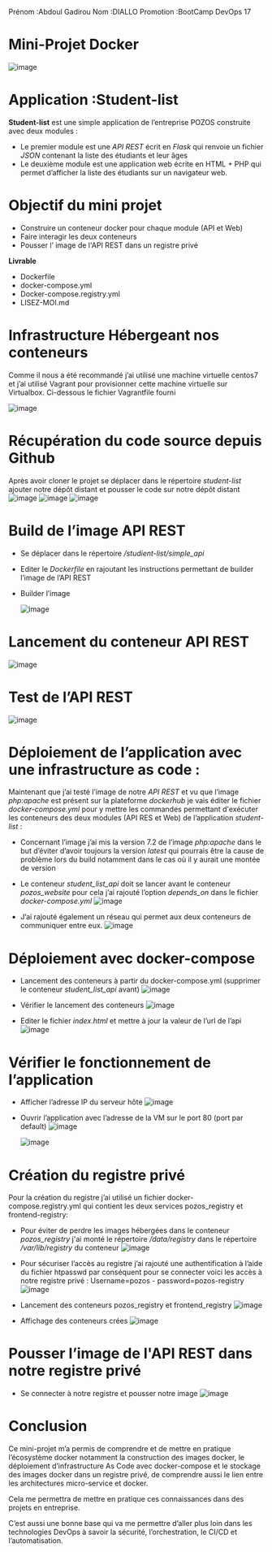Prénom :Abdoul Gadirou
Nom :DIALLO
Promotion :BootCamp DevOps 17

# Mini-Projet Docker

![image](https://github.com/abdel-dialo/student-list/assets/58465298/520dc144-4844-4a56-9282-5c2970228346)

# Application :Student-list

**Student-list** est une simple application de l’entreprise POZOS construite avec deux modules :

- Le premier module est une _API REST_ écrit en _Flask_ qui renvoie un fichier _JSON_ contenant la
    liste des étudiants et leur âges
- Le deuxième module est une application web écrite en HTML + PHP qui permet d’afficher la
    liste des étudiants sur un navigateur web.

# Objectif du mini projet

- Construire un conteneur docker pour chaque module (API et Web)
- Faire interagir les deux conteneurs
- Pousser l’ image de l'API REST dans un registre privé

**Livrable**

- Dockerfile
- docker-compose.yml
- Docker-compose.registry.yml
- LISEZ-MOI.md

# Infrastructure Hébergeant nos conteneurs
Comme il nous a été recommandé j’ai utilisé une machine virtuelle centos7 et j’ai utilisé Vagrant pour
provisionner cette machine virtuelle sur Virtualbox.
Ci-dessous le fichier Vagrantfile fourni

![image](https://github.com/abdel-dialo/student-list/assets/58465298/b9980960-9dd4-441b-9bb1-bd4afaca3375)

# Récupération du code source depuis Github

Après avoir cloner le projet se déplacer dans le répertoire _student-list_ ajouter notre dépôt distant et
pousser le code sur notre dépôt distant
![image](https://github.com/abdel-dialo/student-list/assets/58465298/9a29908d-3945-4ba9-8f7e-9a39876226fa)
![image](https://github.com/abdel-dialo/student-list/assets/58465298/5ef5d7eb-de03-43e7-abf8-9ef5ca85c3e9)
![image](https://github.com/abdel-dialo/student-list/assets/58465298/5e0a4691-f03e-4ae8-acdb-c50503fd4986)


# Build de l’image API REST

- Se déplacer dans le répertoire _/studient-list/simple_api_
- Editer le _Dockerfile_ en rajoutant les instructions permettant de builder l’image de l’API REST
- Builder l’image

  ![image](https://github.com/abdel-dialo/student-list/assets/58465298/d22f161d-c475-40e2-b624-c442790408ff)

# Lancement du conteneur API REST
  ![image](https://github.com/abdel-dialo/student-list/assets/58465298/8a8de603-2936-49c0-909d-980f817c7f52)

# Test de l’API REST
  ![image](https://github.com/abdel-dialo/student-list/assets/58465298/7fb7c444-6ef7-45af-bf93-82e8dc7b6d06)


# Déploiement de l’application avec une infrastructure as code :

Maintenant que j’ai testé l’image de notre _API REST_ et vu que l’image _php:apache_ est présent
sur la plateforme _dockerhub_ je vais éditer le fichier _docker-compose.yml_ pour y mettre les
commandes permettant d'exécuter les conteneurs des deux modules (API RES et Web) de l’application
_student-list_ :

- Concernant l’image j’ai mis la version 7.2 de l’image _php:apache_ dans le but d’éviter d’avoir
    toujours la version _latest_ qui pourrais être la cause de problème lors du build notamment
    dans le cas où il y aurait une montée de version


- Le conteneur _student_list_api_ doit se lancer avant le conteneur _pozos_website_ pour cela j’ai
    rajouté l’option _depends_on_ dans le fichier _docker-compose.yml_
  ![image](https://github.com/abdel-dialo/student-list/assets/58465298/77048f66-822e-47af-99ce-b463bec5a33a)

- J’ai rajouté également un réseau qui permet aux deux conteneurs de communiquer entre eux.
  ![image](https://github.com/abdel-dialo/student-list/assets/58465298/68361079-5df8-40be-8a2a-5a132deb92a2)


# Déploiement avec docker-compose

- Lancement des conteneurs à partir du docker-compose.yml (supprimer le conteneur _student_list_api_ avant)
  ![image](https://github.com/abdel-dialo/student-list/assets/58465298/cc6c1546-f0cd-4e8a-9afd-adb889884b3e)

- Vérifier le lancement des conteneurs
  ![image](https://github.com/abdel-dialo/student-list/assets/58465298/cceba10f-b0a7-441c-a951-14db65933586)

- Editer le fichier _index.html_ et mettre à jour la valeur de l’url de l’api
  ![image](https://github.com/abdel-dialo/student-list/assets/58465298/8fab80d0-315e-430e-85cc-cb1e36c63823)


# Vérifier le fonctionnement de l’application

- Afficher l’adresse IP du serveur hôte
  ![image](https://github.com/abdel-dialo/student-list/assets/58465298/a844423e-02e5-458e-8a8c-69eed22aac4f)

- Ouvrir l’application avec l’adresse de la VM sur le port 80 (port par default)
   ![image](https://github.com/abdel-dialo/student-list/assets/58465298/1c2f1bdb-b293-4e33-a967-041e42fba5d1)

   ![image](https://github.com/abdel-dialo/student-list/assets/58465298/fe41c1e3-2730-49c3-8738-61602db53a15)


# Création du registre privé

Pour la création du registre j’ai utilisé un fichier docker-compose.registry.yml qui contient les deux services pozos_registry et frontend-registry:

- Pour éviter de perdre les images hébergées dans le conteneur _pozos_registry_ j'ai monté le
répertoire _/data/registry_ dans le répertoire _/var/lib/registry_ du conteneur
![image](https://github.com/abdel-dialo/student-list/assets/58465298/99d57bcb-7b87-4655-a209-5bd374982501)

- Pour sécuriser l’accès au registre j’ai rajouté une authentification à l’aide du fichier
htpasswd par conséquent pour se connecter voici les accès à notre registre
privé : Username=pozos - password=pozos-registry
 ![image](https://github.com/abdel-dialo/student-list/assets/58465298/a55bfb76-6b9c-4627-8304-4c0713cb3d09)
  
- Lancement des conteneurs pozos_registry et frontend_registry
  ![image](https://github.com/abdel-dialo/student-list/assets/58465298/696fb52b-7eca-460f-a52b-bd97caedbf61)

- Affichage des conteneurs crées
  ![image](https://github.com/abdel-dialo/student-list/assets/58465298/ec10cdb7-3114-4e6c-890f-732b0d1c6e1f)


# Pousser l’image de l'API REST dans notre registre privé

- Se connecter à notre registre et pousser notre image
  ![image](https://github.com/abdel-dialo/student-list/assets/58465298/b461453e-c51a-4f20-8c02-96e8eb8b4d0b)




# Conclusion

Ce mini-projet m’a permis de comprendre et de mettre en pratique l’écosystème
docker notamment la construction des images docker, le déploiement
d’infrastructure As Code avec docker-compose et le stockage des images docker dans
un registre privé, de comprendre aussi le lien entre les architectures micro-service et
docker.

Cela me permettra de mettre en pratique ces connaissances dans des projets en
entreprise.

C’est aussi une bonne base qui va me permettre d’aller plus loin dans les
technologies DevOps à savoir la sécurité, l’orchestration, le CI/CD et l’automatisation.




